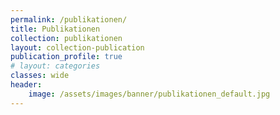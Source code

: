 ```yaml
---
permalink: /publikationen/
title: Publikationen
collection: publikationen
layout: collection-publication
publication_profile: true
# layout: categories
classes: wide
header:
    image: /assets/images/banner/publikationen_default.jpg
---
```









